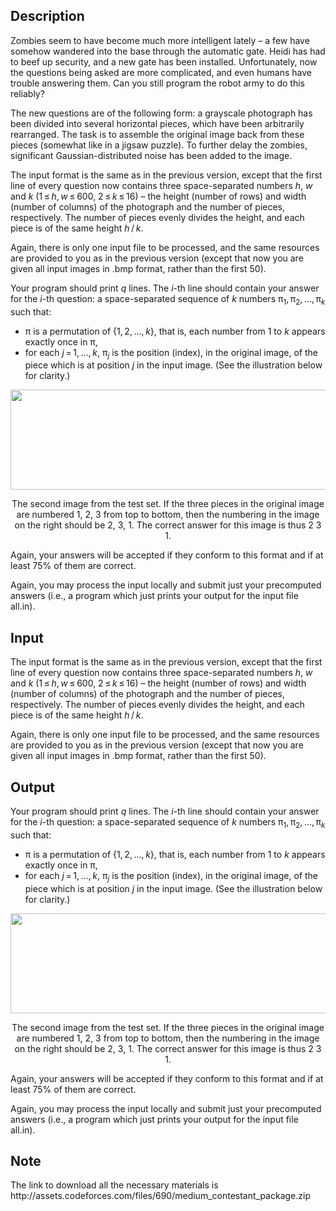 ## Description

<div><p>Zombies seem to have become much more intelligent lately – a few have somehow wandered into the base through the automatic gate. Heidi has had to beef up security, and a new gate has been installed. Unfortunately, now the questions being asked are more complicated, and even humans have trouble answering them. Can you still program the robot army to do this reliably?</p><p>The new questions are of the following form: a grayscale photograph has been divided into several horizontal pieces, which have been arbitrarily rearranged. The task is to assemble the original image back from these pieces (somewhat like in a jigsaw puzzle). To further delay the zombies, significant Gaussian-distributed noise has been added to the image.</p></div><div class="input-specification"><p>The input format is the same as in the previous version, except that the first line of every question now contains three space-separated numbers <span class="tex-span"><i>h</i></span>, <span class="tex-span"><i>w</i></span> and <span class="tex-span"><i>k</i></span> (<span class="tex-span">1 ≤ <i>h</i>, <i>w</i> ≤ 600</span>, <span class="tex-span">2 ≤ <i>k</i> ≤ 16</span>) – the height (number of rows) and width (number of columns) of the photograph and the number of pieces, respectively. The number of pieces evenly divides the height, and each piece is of the same height <span class="tex-span"><i>h</i> / <i>k</i></span>.</p><p>Again, there is only one input file to be processed, and the same resources are provided to you as in the previous version (except that now you are given <span class="tex-font-style-it">all</span> input images in <span class="tex-font-style-tt">.bmp</span> format, rather than the first 50).</p></div><div class="output-specification"><p>Your program should print <span class="tex-span"><i>q</i></span> lines. The <span class="tex-span"><i>i</i></span>-th line should contain your answer for the <span class="tex-span"><i>i</i></span>-th question: a space-separated sequence of <span class="tex-span"><i>k</i></span> numbers <span class="tex-span">π<sub class="lower-index">1</sub>, π<sub class="lower-index">2</sub>, ..., π<sub class="lower-index"><i>k</i></sub></span> such that: </p><ul> <li> <span class="tex-span">π</span> is a permutation of <span class="tex-span">{1, 2, ..., <i>k</i>}</span>, that is, each number from <span class="tex-span">1</span> to <span class="tex-span"><i>k</i></span> appears exactly once in <span class="tex-span">π</span>, </li><li> for each <span class="tex-span"><i>j</i> = 1, ..., <i>k</i></span>, <span class="tex-span">π<sub class="lower-index"><i>j</i></sub></span> is the position (index), in the original image, of the piece which is at position <span class="tex-span"><i>j</i></span> in the input image. (See the illustration below for clarity.) </li></ul><center> <img class="tex-graphics" height="160px" src="./28021/file/E9Ny4yef.png" style="max-width: 100.0%;max-height: 100.0%;" width="567px"><p><span class="tex-font-size-small">The second image from the test set. If the three pieces in the original image are numbered <span class="tex-span">1</span>, <span class="tex-span">2</span>, <span class="tex-span">3</span> from top to bottom, then the numbering in the image on the right should be <span class="tex-span">2</span>, <span class="tex-span">3</span>, <span class="tex-span">1</span>. The correct answer for this image is thus <span class="tex-font-style-tt">2 3 1</span>.</span> </p></center><p>Again, your answers will be accepted if they conform to this format and if at least <span class="tex-span">75%</span> of them are correct.</p><p>Again, you may process the input locally and submit just your precomputed answers (i.e., a program which just prints your output for the input file <span class="tex-font-style-tt">all.in</span>).</p></div>

## Input

<p>The input format is the same as in the previous version, except that the first line of every question now contains three space-separated numbers <span class="tex-span"><i>h</i></span>, <span class="tex-span"><i>w</i></span> and <span class="tex-span"><i>k</i></span> (<span class="tex-span">1 ≤ <i>h</i>, <i>w</i> ≤ 600</span>, <span class="tex-span">2 ≤ <i>k</i> ≤ 16</span>) – the height (number of rows) and width (number of columns) of the photograph and the number of pieces, respectively. The number of pieces evenly divides the height, and each piece is of the same height <span class="tex-span"><i>h</i> / <i>k</i></span>.</p><p>Again, there is only one input file to be processed, and the same resources are provided to you as in the previous version (except that now you are given <span class="tex-font-style-it">all</span> input images in <span class="tex-font-style-tt">.bmp</span> format, rather than the first 50).</p>

## Output

<p>Your program should print <span class="tex-span"><i>q</i></span> lines. The <span class="tex-span"><i>i</i></span>-th line should contain your answer for the <span class="tex-span"><i>i</i></span>-th question: a space-separated sequence of <span class="tex-span"><i>k</i></span> numbers <span class="tex-span">π<sub class="lower-index">1</sub>, π<sub class="lower-index">2</sub>, ..., π<sub class="lower-index"><i>k</i></sub></span> such that: </p><ul> <li> <span class="tex-span">π</span> is a permutation of <span class="tex-span">{1, 2, ..., <i>k</i>}</span>, that is, each number from <span class="tex-span">1</span> to <span class="tex-span"><i>k</i></span> appears exactly once in <span class="tex-span">π</span>, </li><li> for each <span class="tex-span"><i>j</i> = 1, ..., <i>k</i></span>, <span class="tex-span">π<sub class="lower-index"><i>j</i></sub></span> is the position (index), in the original image, of the piece which is at position <span class="tex-span"><i>j</i></span> in the input image. (See the illustration below for clarity.) </li></ul><center> <img class="tex-graphics" height="160px" src="./28021/file/E9Ny4yef.png" style="max-width: 100.0%;max-height: 100.0%;" width="567px"><p><span class="tex-font-size-small">The second image from the test set. If the three pieces in the original image are numbered <span class="tex-span">1</span>, <span class="tex-span">2</span>, <span class="tex-span">3</span> from top to bottom, then the numbering in the image on the right should be <span class="tex-span">2</span>, <span class="tex-span">3</span>, <span class="tex-span">1</span>. The correct answer for this image is thus <span class="tex-font-style-tt">2 3 1</span>.</span> </p></center><p>Again, your answers will be accepted if they conform to this format and if at least <span class="tex-span">75%</span> of them are correct.</p><p>Again, you may process the input locally and submit just your precomputed answers (i.e., a program which just prints your output for the input file <span class="tex-font-style-tt">all.in</span>).</p>

## Note

<p>The link to download all the necessary materials is http://assets.codeforces.com/files/690/medium_contestant_package.zip</p>
